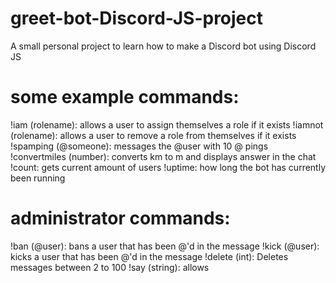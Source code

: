 # greet-bot-Discord-JS-project
A small personal project to learn how to make a Discord bot using Discord JS

# some example commands:
!iam (rolename): allows a user to assign themselves a role if it exists
!iamnot (rolename): allows a user to remove a role from themselves if it exists
!spamping (@someone): messages the @user with 10 @ pings 
!convertmiles (number): converts km to m and displays answer in the chat 
!count: gets current amount of users
!uptime: how long the bot has currently been running


# administrator commands:
!ban (@user): bans a user that has been @'d in the message 
!kick (@user): kicks a user that has been @'d in the message 
!delete (int): Deletes messages between 2 to 100
!say (string): allows 
